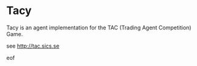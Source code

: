 Tacy
====

Tacy is an agent implementation for the TAC (Trading Agent Competition) Game. 

see http://tac.sics.se

eof

